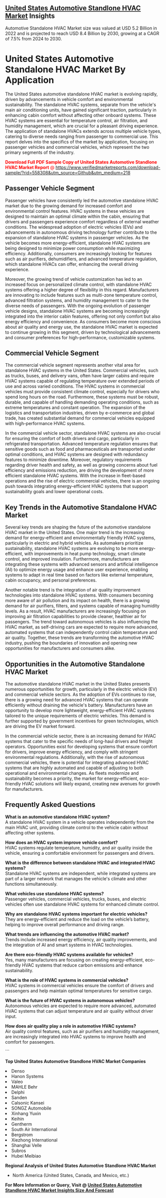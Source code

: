<h2><a href="https://www.verifiedmarketreports.com/download-sample/?rid=558308&amp;utm_source=Github&amp;utm_medium=218" target="_blank">United States Automotive Standlone HVAC Market</a> Insights</h2><p>Automotive Standalone HVAC Market size was valued at USD 5.2 Billion in 2022 and is projected to reach USD 8.4 Billion by 2030, growing at a CAGR of 7.5% from 2024 to 2030.</p><p> <h1>United States Automotive Standalone HVAC Market By Application</h1> <p>The United States automotive standalone HVAC market is evolving rapidly, driven by advancements in vehicle comfort and environmental sustainability. The standalone HVAC systems, separate from the vehicle's main air conditioning units, have gained significant traction, particularly in enhancing cabin comfort without affecting other onboard systems. These HVAC systems are essential for temperature control, air filtration, and humidity management, which are crucial for a pleasant driving experience. The application of standalone HVACs extends across multiple vehicle types, catering to diverse needs ranging from passenger to commercial use. This report delves into the specifics of the market by application, focusing on passenger vehicles and commercial vehicles, which represent the two primary segments of the industry. <p><span class=""><span style="color: #ff0000;"><strong>Download Full PDF Sample Copy of United States Automotive Standlone HVAC Market Report</strong> @ </span><a href="https://www.verifiedmarketreports.com/download-sample/?rid=558308&amp;utm_source=Github&amp;utm_medium=218" target="_blank">https://www.verifiedmarketreports.com/download-sample/?rid=558308&amp;utm_source=Github&amp;utm_medium=218</a></span></p> <h2>Passenger Vehicle Segment</h2> <p>Passenger vehicles have consistently led the automotive standalone HVAC market due to the growing demand for increased comfort and environmental control features. HVAC systems in these vehicles are designed to maintain an optimal climate within the cabin, ensuring that drivers and passengers experience comfort regardless of external weather conditions. The widespread adoption of electric vehicles (EVs) and advancements in autonomous driving technology further contribute to the expansion of standalone HVAC systems in passenger vehicles. As the vehicle becomes more energy-efficient, standalone HVAC systems are being designed to minimize power consumption while maximizing efficiency. Additionally, consumers are increasingly looking for features such as air purifiers, dehumidifiers, and advanced temperature regulation, which standalone HVACs can offer, enhancing the overall driving experience. <p>Moreover, the growing trend of vehicle customization has led to an increased focus on personalized climate control, with standalone HVAC systems offering a higher degree of flexibility in this regard. Manufacturers are innovating to include features such as multi-zone temperature control, advanced filtration systems, and humidity management to cater to the diverse needs of passengers. With the ongoing evolution of passenger vehicle designs, standalone HVAC systems are becoming increasingly integrated into the interior cabin features, offering not only comfort but also energy efficiency and convenience. As consumers become more conscious about air quality and energy use, the standalone HVAC market is expected to continue growing in this segment, driven by technological advancements and consumer preferences for high-performance, customizable systems. <h2>Commercial Vehicle Segment</h2> <p>The commercial vehicle segment represents another vital area for standalone HVAC systems in the United States. Commercial vehicles, such as trucks, buses, and delivery vans, often have larger cabins and require HVAC systems capable of regulating temperature over extended periods of use and across varied conditions. The HVAC systems in commercial vehicles must provide consistent climate control, especially for drivers who spend long hours on the road. Furthermore, these systems must be robust, durable, and capable of handling demanding operating conditions, such as extreme temperatures and constant operation. The expansion of the logistics and transportation industries, driven by e-commerce and global trade, has created substantial demand for commercial vehicles equipped with high-performance HVAC systems. <p>In the commercial vehicle sector, standalone HVAC systems are also crucial for ensuring the comfort of both drivers and cargo, particularly in refrigerated transportation. Advanced temperature regulation ensures that sensitive goods such as food and pharmaceuticals are transported under optimal conditions, and HVAC systems are designed with redundancy features to minimize downtime. Moreover, regulatory requirements regarding driver health and safety, as well as growing concerns about fuel efficiency and emissions reduction, are driving the development of more efficient standalone HVAC systems. With the increase in fleet-based operations and the rise of electric commercial vehicles, there is an ongoing push towards integrating energy-efficient HVAC systems that support sustainability goals and lower operational costs. <h2>Key Trends in the Automotive Standalone HVAC Market</h2> <p>Several key trends are shaping the future of the automotive standalone HVAC market in the United States. One major trend is the increasing demand for energy-efficient and environmentally friendly HVAC systems, particularly in electric and hybrid vehicles. As automakers prioritize sustainability, standalone HVAC systems are evolving to be more energy-efficient, with improvements in heat pump technology, smart climate control, and improved insulation. Furthermore, manufacturers are integrating these systems with advanced sensors and artificial intelligence (AI) to optimize energy usage and enhance user experience, enabling systems to adapt in real time based on factors like external temperature, cabin occupancy, and personal preferences. <p>Another notable trend is the integration of air quality improvement technologies into standalone HVAC systems. With consumers becoming more aware of air pollution and its impact on health, there is a growing demand for air purifiers, filters, and systems capable of managing humidity levels. As a result, HVAC manufacturers are increasingly focusing on improving air filtration capabilities to provide cleaner, healthier air for passengers. The trend toward autonomous vehicles is also influencing the HVAC market, as self-driving cars are expected to require more advanced, automated systems that can independently control cabin temperature and air quality. Together, these trends are transforming the automotive HVAC industry, pushing the boundaries of innovation and opening new opportunities for manufacturers and consumers alike. <h2>Opportunities in the Automotive Standalone HVAC Market</h2> <p>The automotive standalone HVAC market in the United States presents numerous opportunities for growth, particularly in the electric vehicle (EV) and commercial vehicle sectors. As the adoption of EVs continues to rise, there is a growing need for advanced HVAC systems that can operate efficiently without draining the vehicle's battery. Manufacturers have an opportunity to develop more lightweight, energy-efficient HVAC systems tailored to the unique requirements of electric vehicles. This demand is further supported by government incentives for green technologies, which are driving the EV market forward. <p>In the commercial vehicle sector, there is an increasing demand for HVAC systems that cater to the specific needs of long-haul drivers and freight operators. Opportunities exist for developing systems that ensure comfort for drivers, improve energy efficiency, and comply with stringent environmental regulations. Additionally, with the rise of autonomous commercial vehicles, there is potential for integrating advanced HVAC systems that are highly automated and capable of adjusting to both operational and environmental changes. As fleets modernize and sustainability becomes a priority, the market for energy-efficient, eco-friendly HVAC solutions will likely expand, creating new avenues for growth for manufacturers. <h2>Frequently Asked Questions</h2> <p><strong>What is an automotive standalone HVAC system?</strong><br> A standalone HVAC system in a vehicle operates independently from the main HVAC unit, providing climate control to the vehicle cabin without affecting other systems.</p> <p><strong>How does an HVAC system improve vehicle comfort?</strong><br> HVAC systems regulate temperature, humidity, and air quality inside the vehicle, ensuring a comfortable environment for passengers and drivers.</p> <p><strong>What is the difference between standalone HVAC and integrated HVAC systems?</strong><br> Standalone HVAC systems are independent, while integrated systems are part of a larger network that manages the vehicle's climate and other functions simultaneously.</p> <p><strong>What vehicles use standalone HVAC systems?</strong><br> Passenger vehicles, commercial vehicles, trucks, buses, and electric vehicles often use standalone HVAC systems for enhanced climate control.</p> <p><strong>Why are standalone HVAC systems important for electric vehicles?</strong><br> They are energy-efficient and reduce the load on the vehicle’s battery, helping to improve overall performance and driving range.</p> <p><strong>What trends are influencing the automotive HVAC market?</strong><br> Trends include increased energy efficiency, air quality improvements, and the integration of AI and smart systems in HVAC technologies.</p> <p><strong>Are there eco-friendly HVAC systems available for vehicles?</strong><br> Yes, many manufacturers are focusing on creating energy-efficient, eco-friendly HVAC systems that reduce carbon emissions and enhance sustainability.</p> <p><strong>What is the role of HVAC systems in commercial vehicles?</strong><br> HVAC systems in commercial vehicles ensure the comfort of drivers and passengers and help maintain optimal temperatures for sensitive cargo.</p> <p><strong>What is the future of HVAC systems in autonomous vehicles?</strong><br> Autonomous vehicles are expected to require more advanced, automated HVAC systems that can adjust temperature and air quality without driver input.</p> <p><strong>How does air quality play a role in automotive HVAC systems?</strong><br> Air quality control features, such as air purifiers and humidity management, are increasingly integrated into HVAC systems to improve health and comfort for passengers.</p> ```</p><p><strong>Top United States Automotive Standlone HVAC Market Companies</strong></p><div data-test-id=""><p><li>Denso</li><li> Hanon Systems</li><li> Valeo</li><li> MAHLE Behr</li><li> Delphi</li><li> Sanden</li><li> Calsonic Kansei</li><li> SONGZ Automobile</li><li> Xinhang Yuxin</li><li> Keihin</li><li> Gentherm</li><li> South Air International</li><li> Bergstrom</li><li> Xiezhong International</li><li> Shanghai Velle</li><li> Subros</li><li> Hubei Meibiao</li></p><div><strong>Regional Analysis of&nbsp;United States Automotive Standlone HVAC Market</strong></div><ul><li dir="ltr"><p dir="ltr">North America&nbsp;(United States, Canada, and Mexico, etc.)</p></li></ul><p><strong>For More Information or Query, Visit @&nbsp;</strong><strong><a href="https://www.verifiedmarketreports.com/product/automotive-standlone-hvac-market-size-and-forecast/?utm_source=Github&amp;utm_medium=218" target="_blank">United States Automotive Standlone HVAC Market Insights Size And Forecast</a></strong></p></div>

